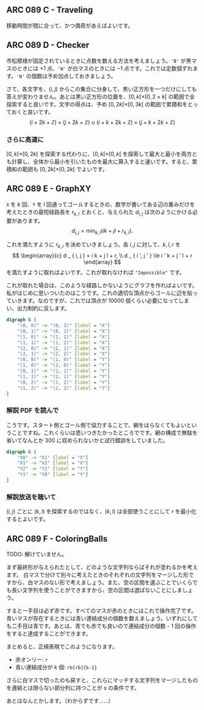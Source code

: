 ## ARC 089 C - Traveling

移動時間が間に合って、かつ偶奇があえばよいです。


## ARC 089 D - Checker

市松模様が固定されているときに点数を数える方法を考えましょう。`'B'` が黒マスのときには $+1$ 点、`'W'` が白マスのときには $-1$ 点です。これでは定数個ずれます。`'W'` の個数は予め加点しておきましょう。

さて、各文字を、$(i, j)$ からこの集合に分身して、黒い正方形を一つだけにしても答えが変わりません。あとは黒い正方形の位置を、$[0, k[ \times [0, 2 \times k[$ の範囲で全探索すると良いです。文字の得点は、予め $[0, 2 k [ \times [ 0, 3 k [$ の範囲で累積和をとっておくと良いです。
$$
(i + 2 k + \mathbb Z) \times (j + 2 k + \mathbb Z)
\cup
(i + k + 2 k + \mathbb Z) \times (j + k + 2 k + \mathbb Z)
$$

### さらに高速に

$[0, k[ \times [0, 2 k [$ を探索する代わりに、$[0, k[ \times [0, k[$ を探索して最大と最小を両方とも計算し、全体から最小を引いたものを最大に算入すると速いです。すると、累積和の範囲も $[0, 2k[ \times [0, 2k[$ でよいです。


## ARC 089 E - GraphXY

`X` を $k$ 回、`Y` を $l$ 回通ってゴールするときの、数字が書いてある辺の重みだけを考えたときの最短経路長を $r _ {k, l}$ とおくと、与えられた $d _ { i, j }$ は次のようにかける必要があります。
$$
    d _ { i , j } = \min _ { k, l } \left ( i k + j l + r _ { k, l } \right ).
$$

これを満たすように $r _ { k, l }$ を決めていきましょう。各 $i, j$ に対して、$k, l, r$ を
$$
    \begin{array}{c}
        d _ { i, j }  = i k + j l + r, \\
        d _ { i ', j ' } \le i ' k + j ' l + r
    \end{array}
$$
を満たすように取ればよいです。これが取れなければ `"Impossible"` です。

これが取れた場合は、このような経路しかないようにグラフを作ればよいです。私がはじめに思いついたのはこうです。これの適切な頂点からゴールに辺を貼っていきます。なのですが、これでは頂点が $10000$ 個くらい必要になってしまい、出力制約に反します。

``` dot
digraph G {
    "(0, 0)" -> "(0, 1)" [label = "X"]
    "(0, 1)" -> "(0, 2)" [label = "X"]
    "(1, 0)" -> "(1, 1)" [label = "X"]
    "(1, 1)" -> "(1, 2)" [label = "X"]
    "(2, 0)" -> "(2, 1)" [label = "X"]
    "(2, 1)" -> "(2, 2)" [label = "X"]
    "(0, 0)" -> "(1, 0)" [label = "Y"]
    "(1, 0)" -> "(2, 0)" [label = "Y"]
    "(0, 1)" -> "(1, 1)" [label = "Y"]
    "(1, 1)" -> "(2, 1)" [label = "Y"]
    "(0, 2)" -> "(1, 2)" [label = "Y"]
    "(1, 2)" -> "(2, 2)" [label = "Y"]
}
```

### 解説 PDF を読んで

こうです。スタート側とゴール側で協力することで、網をはらなくてもよいということですね。これくらいは思いつきたかったところでです。網の構成で無駄を省いてなんとか $300$ に収められないかと試行錯誤をしていました。

``` dot
digraph G {
    "X0" -> "X1" [label = "X"]
    "X1" -> "X2" [label = "X"]
    "Y2" -> "Y1" [label = "Y"]
    "Y1" -> "Y0" [label = "Y"]
}
```

### 解説放送を聴いて

$(i, j)$ ごとに $(k, l)$ を探索するのではなく、$(k, l)$ は全部使うことにして $r$ を最小化するとよいです。


## ARC 089 F - ColoringBalls

TODO: 解けていません。

まず最終形が与えられたとして、どのような文字列ならばそれが塗れるかを考えます。 白マスで分けて別々に考えたときのそれぞれの文字列をマージした形ですから、白マスのない形で考えましょう。また、空の区間を選ぶことでいくらでも長い文字列を使うことができますから、空の区間は選ばないことにしましょう。

すると一手目は必ず赤です。すべてのマスが赤のときにはこれで操作完了です。青いマスが存在するときには青い連結成分の個数を数えましょう。いずれにしても二手目は青です。あとは、青でも赤でも良いので連結成分の個数 - 1 回の操作をすると達成することができます。

まとめると、正規表現でこのようになります。

- 赤オンリー: `r`
- 青い連結成分が $k$ 個: `rb[rb]{k-1}`

さらに白マスで切ったのも戻すと、これらにマッチする文字列をマージしたものを連結とは限らない部分列に持つことが $s$ の条件です。

あとはなんとかします。（わからずです……）

